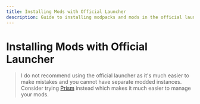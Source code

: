 ```yaml
---
title: Installing Mods with Official Launcher
description: Guide to installing modpacks and mods in the official launcher
---
```

# Installing Mods with Official Launcher

> I do not recommend using the official launcher as it's much easier to make mistakes and you cannot have separate modded instances.
Consider trying [Prism](prism) instead which makes it much easier to manage your mods.
